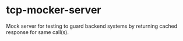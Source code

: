 # tcp-mocker-server
Mock server for testing to guard backend systems by returning cached response for same call(s).

